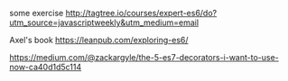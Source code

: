 some exercise
http://tagtree.io/courses/expert-es6/do?utm_source=javascriptweekly&utm_medium=email

Axel's book
https://leanpub.com/exploring-es6/

https://medium.com/@zackargyle/the-5-es7-decorators-i-want-to-use-now-ca40d1d5c114
